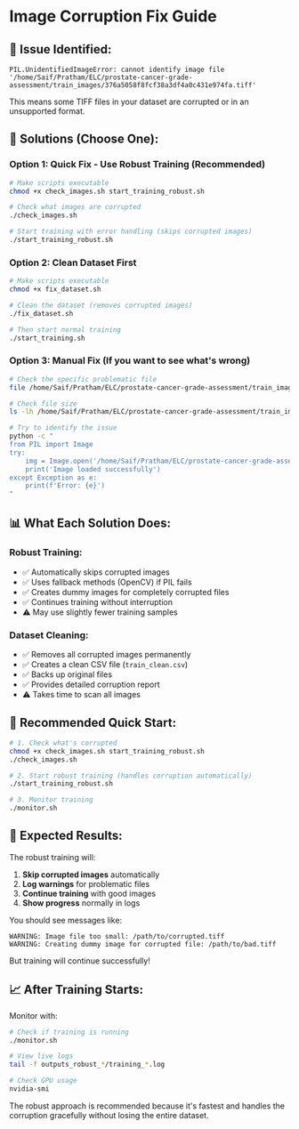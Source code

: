 # Image Corruption Fix Guide

## 🚨 **Issue Identified:**
```
PIL.UnidentifiedImageError: cannot identify image file '/home/Saif/Pratham/ELC/prostate-cancer-grade-assessment/train_images/376a5058f8fcf38a3df4a0c431e974fa.tiff'
```

This means some TIFF files in your dataset are corrupted or in an unsupported format.

## 🔧 **Solutions (Choose One):**

### **Option 1: Quick Fix - Use Robust Training (Recommended)**
```bash
# Make scripts executable
chmod +x check_images.sh start_training_robust.sh

# Check what images are corrupted
./check_images.sh

# Start training with error handling (skips corrupted images)
./start_training_robust.sh
```

### **Option 2: Clean Dataset First**
```bash
# Make scripts executable  
chmod +x fix_dataset.sh

# Clean the dataset (removes corrupted images)
./fix_dataset.sh

# Then start normal training
./start_training.sh
```

### **Option 3: Manual Fix (If you want to see what's wrong)**
```bash
# Check the specific problematic file
file /home/Saif/Pratham/ELC/prostate-cancer-grade-assessment/train_images/376a5058f8fcf38a3df4a0c431e974fa.tiff

# Check file size
ls -lh /home/Saif/Pratham/ELC/prostate-cancer-grade-assessment/train_images/376a5058f8fcf38a3df4a0c431e974fa.tiff

# Try to identify the issue
python -c "
from PIL import Image
try:
    img = Image.open('/home/Saif/Pratham/ELC/prostate-cancer-grade-assessment/train_images/376a5058f8fcf38a3df4a0c431e974fa.tiff')
    print('Image loaded successfully')
except Exception as e:
    print(f'Error: {e}')
"
```

## 📊 **What Each Solution Does:**

### **Robust Training:**
- ✅ Automatically skips corrupted images
- ✅ Uses fallback methods (OpenCV) if PIL fails  
- ✅ Creates dummy images for completely corrupted files
- ✅ Continues training without interruption
- ⚠️ May use slightly fewer training samples

### **Dataset Cleaning:**
- ✅ Removes all corrupted images permanently
- ✅ Creates a clean CSV file (`train_clean.csv`)
- ✅ Backs up original files
- ✅ Provides detailed corruption report
- ⚠️ Takes time to scan all images

## 🚀 **Recommended Quick Start:**

```bash
# 1. Check what's corrupted
chmod +x check_images.sh start_training_robust.sh
./check_images.sh

# 2. Start robust training (handles corruption automatically)
./start_training_robust.sh

# 3. Monitor training
./monitor.sh
```

## 🎯 **Expected Results:**

The robust training will:
1. **Skip corrupted images** automatically
2. **Log warnings** for problematic files
3. **Continue training** with good images
4. **Show progress** normally in logs

You should see messages like:
```
WARNING: Image file too small: /path/to/corrupted.tiff
WARNING: Creating dummy image for corrupted file: /path/to/bad.tiff
```

But training will continue successfully!

## 📈 **After Training Starts:**

Monitor with:
```bash
# Check if training is running
./monitor.sh

# View live logs
tail -f outputs_robust_*/training_*.log

# Check GPU usage
nvidia-smi
```

The robust approach is recommended because it's fastest and handles the corruption gracefully without losing the entire dataset.
